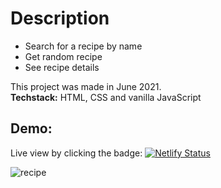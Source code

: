 # Description

- Search for a recipe by name
- Get random recipe
- See recipe details

This project was made in June 2021. <br />
**Techstack:** HTML, CSS and vanilla JavaScript

## Demo: 

Live view by clicking the badge: [![Netlify Status](https://api.netlify.com/api/v1/badges/4d36dbda-f5f3-491d-9184-2faf6b7068e4/deploy-status)](https://app.netlify.com/sites/recipe-finder-js)

![recipe](https://user-images.githubusercontent.com/49621459/190639305-19ac2ed3-8424-4891-8fe5-d601ebe2055e.jpg)
